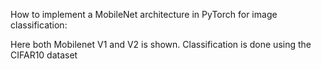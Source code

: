How to implement a MobileNet architecture in PyTorch for image classification:

Here both Mobilenet V1 and V2 is shown. Classification is done using the CIFAR10 dataset
